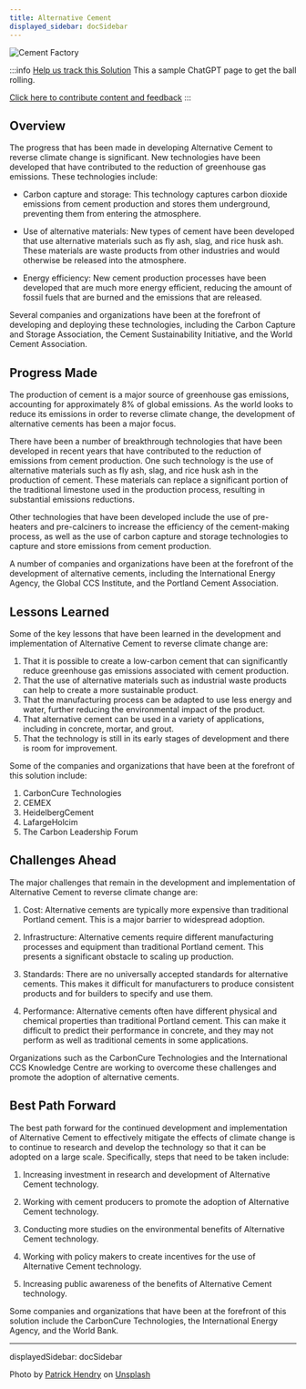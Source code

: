 ```yaml
---
title: Alternative Cement
displayed_sidebar: docSidebar
---
```


![Cement Factory](../static/img/cement-factory.jpg)

:::info [Help us track this Solution](contribute)
This a sample ChatGPT page to get the ball rolling.

[Click here to contribute content and feedback](contribute)
:::

## Overview

The progress that has been made in developing Alternative Cement to reverse climate change is significant. New technologies have been developed that have contributed to the reduction of greenhouse gas emissions. These technologies include:

- Carbon capture and storage: This technology captures carbon dioxide emissions from cement production and stores them underground, preventing them from entering the atmosphere.

- Use of alternative materials: New types of cement have been developed that use alternative materials such as fly ash, slag, and rice husk ash. These materials are waste products from other industries and would otherwise be released into the atmosphere.

- Energy efficiency: New cement production processes have been developed that are much more energy efficient, reducing the amount of fossil fuels that are burned and the emissions that are released.

Several companies and organizations have been at the forefront of developing and deploying these technologies, including the Carbon Capture and Storage Association, the Cement Sustainability Initiative, and the World Cement Association.

## Progress Made

The production of cement is a major source of greenhouse gas emissions, accounting for approximately 8% of global emissions. As the world looks to reduce its emissions in order to reverse climate change, the development of alternative cements has been a major focus.

There have been a number of breakthrough technologies that have been developed in recent years that have contributed to the reduction of emissions from cement production. One such technology is the use of alternative materials such as fly ash, slag, and rice husk ash in the production of cement. These materials can replace a significant portion of the traditional limestone used in the production process, resulting in substantial emissions reductions.

Other technologies that have been developed include the use of pre-heaters and pre-calciners to increase the efficiency of the cement-making process, as well as the use of carbon capture and storage technologies to capture and store emissions from cement production.

A number of companies and organizations have been at the forefront of the development of alternative cements, including the International Energy Agency, the Global CCS Institute, and the Portland Cement Association.

## Lessons Learned

Some of the key lessons that have been learned in the development and implementation of Alternative Cement to reverse climate change are: 

1. That it is possible to create a low-carbon cement that can significantly reduce greenhouse gas emissions associated with cement production. 
2. That the use of alternative materials such as industrial waste products can help to create a more sustainable product. 
3. That the manufacturing process can be adapted to use less energy and water, further reducing the environmental impact of the product. 
4. That alternative cement can be used in a variety of applications, including in concrete, mortar, and grout. 
5. That the technology is still in its early stages of development and there is room for improvement. 

Some of the companies and organizations that have been at the forefront of this solution include: 

1. CarbonCure Technologies 
2. CEMEX 
3. HeidelbergCement 
4. LafargeHolcim 
5. The Carbon Leadership Forum

## Challenges Ahead

The major challenges that remain in the development and implementation of Alternative Cement to reverse climate change are:

1. Cost: Alternative cements are typically more expensive than traditional Portland cement. This is a major barrier to widespread adoption.

2. Infrastructure: Alternative cements require different manufacturing processes and equipment than traditional Portland cement. This presents a significant obstacle to scaling up production.

3. Standards: There are no universally accepted standards for alternative cements. This makes it difficult for manufacturers to produce consistent products and for builders to specify and use them.

4. Performance: Alternative cements often have different physical and chemical properties than traditional Portland cement. This can make it difficult to predict their performance in concrete, and they may not perform as well as traditional cements in some applications.

Organizations such as the CarbonCure Technologies and the International CCS Knowledge Centre are working to overcome these challenges and promote the adoption of alternative cements.

## Best Path Forward

The best path forward for the continued development and implementation of Alternative Cement to effectively mitigate the effects of climate change is to continue to research and develop the technology so that it can be adopted on a large scale. Specifically, steps that need to be taken include:

1. Increasing investment in research and development of Alternative Cement technology.

2. Working with cement producers to promote the adoption of Alternative Cement technology.

3. Conducting more studies on the environmental benefits of Alternative Cement technology.

4. Working with policy makers to create incentives for the use of Alternative Cement technology.

5. Increasing public awareness of the benefits of Alternative Cement technology.

Some companies and organizations that have been at the forefront of this solution include the CarbonCure Technologies, the International Energy Agency, and the World Bank.

---
displayedSidebar: docSidebar

Photo by <a href="https://unsplash.com/@worldsbetweenlines?utm_source=unsplash&utm_medium=referral&utm_content=creditCopyText">Patrick Hendry</a> on <a href="https://unsplash.com/photos/6xeDIZgoPaw?utm_source=unsplash&utm_medium=referral&utm_content=creditCopyText">Unsplash</a>
  
